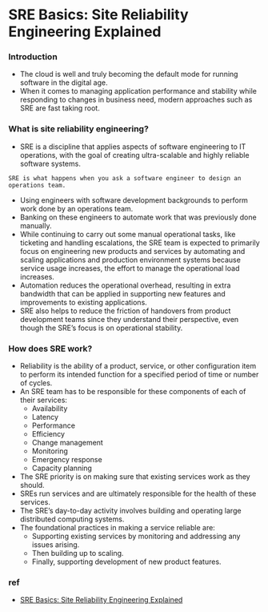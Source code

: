 # SRE Basics: Site Reliability Engineering Explained

### Introduction
- The cloud is well and truly becoming the default mode for running
  software in the digital age.
- When it comes to managing application
  performance and stability while responding to changes in business
  need, modern approaches such as SRE are fast taking root.
### What is site reliability engineering?
- SRE is a discipline that applies
   aspects of software engineering to IT operations, with the goal of
   creating ultra-scalable and highly reliable software systems.
```
SRE is what happens when you ask a software engineer to design an
operations team.
```
- Using engineers with software development backgrounds to
  perform work done by an operations team.
- Banking on these engineers to automate work that was
  previously done manually.
- While continuing to carry out some manual operational tasks, like ticketing and handling escalations, the SRE team is expected to primarily focus on engineering new products and services by automating and scaling applications and production environment systems because service usage increases, the effort to
  manage the operational load increases.
- Automation reduces the
   operational overhead, resulting in extra bandwidth that can be applied
   in supporting new features and improvements to existing applications.
- SRE also helps to reduce the
  friction of handovers from product development teams since they
  understand their perspective, even though the SRE’s focus is on
  operational stability.
### How does SRE work?
- Reliability is the ability of a product, service, or other configuration item to perform
  its intended function for a specified period of time or number of
  cycles.
- An SRE team has to be responsible for these
  components of each of their services:
  - Availability
  - Latency
  - Performance
  - Efficiency
  - Change management
  - Monitoring
  - Emergency response
  - Capacity planning
- The SRE priority is on making sure that existing services
  work as they should.
- SREs run services and are ultimately responsible for
  the health of these services.
- The SRE’s day-to-day activity involves building and operating large distributed computing systems.
- The foundational practices in making a
  service reliable are:
  - Supporting existing services by monitoring and addressing any
    issues arising.
  - Then building up to scaling.
  - Finally, supporting development of new product features.
### ref
- [SRE Basics: Site Reliability Engineering Explained](https://www.bmc.com/blogs/sre-site-reliability-engineering/)